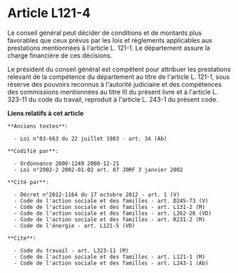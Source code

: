 # Article L121-4

Le conseil général peut décider de conditions et de montants plus favorables que ceux prévus par les lois et règlements
applicables aux prestations mentionnées à l'article L. 121-1. Le département assure la charge financière de ces décisions.

Le président du conseil général est compétent pour attribuer les prestations relevant de la compétence du département au
titre de l'article L. 121-1, sous réserve des pouvoirs reconnus à l'autorité judiciaire et des compétences des commissions
mentionnées au titre III du présent livre et à l'article L. 323-11 du code du travail, reproduit à l'article L. 243-1 du
présent code.

**Liens relatifs à cet article**

	**Anciens textes**:

	  - Loi n°83-663 du 22 juillet 1983 - art. 34 (Ab)

	**Codifié par**:

	  - Ordonnance 2000-1249 2000-12-21
	  - Loi n°2002-2 2002-01-02 art. 87 JORF 3 janvier 2002

	**Cité par**:

	  - Décret n°2012-1164 du 17 octobre 2012 - art. 1 (V)
	  - Code de l'action sociale et des familles - art. D245-73 (V)
	  - Code de l'action sociale et des familles - art. L131-2 (M)
	  - Code de l'action sociale et des familles - art. L262-26 (VD)
	  - Code de l'action sociale et des familles - art. R231-2 (M)
	  - Code de l'énergie - art. L121-5 (VD)

	**Cite**:

	  - Code du travail - art. L323-11 (M)
	  - Code de l'action sociale et des familles - art. L121-1 (M)
	  - Code de l'action sociale et des familles - art. L243-1 (Ab)
